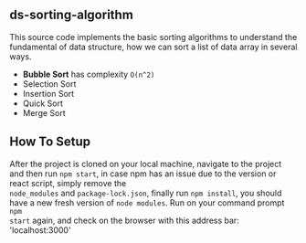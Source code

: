## ds-sorting-algorithm

This source code implements the basic sorting algorithms to understand the fundamental of data structure, how we can sort a list of data array in several ways. 
<ul>
    <li><b>Bubble Sort</b> has complexity <code>O(n^2)</code></li>
    <li></b>Selection Sort</b></li>
    <li></b>Insertion Sort</b></li>
    <li></b>Quick Sort</b></li>
    <li></b>Merge Sort</b></li>
</ul>

## How To Setup

After the project is cloned on your local machine, navigate to the project and then run <code>npm start</code>, in case npm has an issue due to the version or react script, simply remove the <code> node_modules</code> and <code>package-lock.json</code>, finally run <code>npm install</code>, you should have a new fresh version of <code>node modules</code>. Run on your command prompt <code>npm start</code> again, and check on the browser with this address bar: 'localhost:3000'
